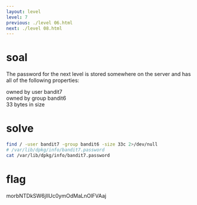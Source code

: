 ```yaml
---
layout: level
level: 7
previous: ./level 06.html
next: ./level 08.html
---
```


# soal
The password for the next level is stored somewhere on the server and has all of the following properties:

owned by user bandit7 \
owned by group bandit6 \
33 bytes in size

# solve
```bash
find / -user bandit7 -group bandit6 -size 33c 2>/dev/null
# /var/lib/dpkg/info/bandit7.password
cat /var/lib/dpkg/info/bandit7.password
```

# flag
morbNTDkSW6jIlUc0ymOdMaLnOlFVAaj